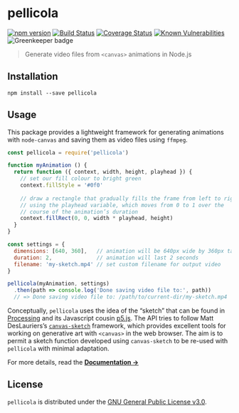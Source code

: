 # pellicola

[![npm version](https://img.shields.io/npm/v/pellicola.svg)](https://www.npmjs.com/package/pellicola) [![Build Status](https://travis-ci.com/delucis/pellicola.svg?branch=master)](https://travis-ci.com/delucis/pellicola) [![Coverage Status](https://coveralls.io/repos/github/delucis/pellicola/badge.svg?branch=latest)](https://coveralls.io/github/delucis/pellicola?branch=latest) [![Known Vulnerabilities](https://snyk.io/test/npm/pellicola/badge.svg)](https://snyk.io/test/npm/pellicola) ![Greenkeeper badge](https://badges.greenkeeper.io/delucis/pellicola.svg)

> Generate video files from `<canvas>` animations in Node.js

## Installation

```
npm install --save pellicola
```

## Usage

This package provides a lightweight framework for generating animations with `node-canvas` and saving them as video files using `ffmpeg`.

```js
const pellicola = require('pellicola')

function myAnimation () {
  return function ({ context, width, height, playhead }) {
    // set our fill colour to bright green
    context.fillStyle = '#0f0'
    
    // draw a rectangle that gradually fills the frame from left to right
    // using the playhead variable, which moves from 0 to 1 over the
    // course of the animation’s duration
    context.fillRect(0, 0, width * playhead, height)
  }
}

const settings = {
  dimensions: [640, 360],   // animation will be 640px wide by 360px tall
  duration: 2,              // animation will last 2 seconds
  filename: 'my-sketch.mp4' // set custom filename for output video
}

pellicola(myAnimation, settings)
  .then(path => console.log('Done saving video file to:', path))
  // => Done saving video file to: /path/to/current-dir/my-sketch.mp4
```

Conceptually, `pellicola` uses the idea of the “sketch” that can be found in [Processing](https://processing.org/) and its Javascript cousin [p5.js](https://p5js.org/). The API tries to follow Matt DesLauriers’s [`canvas-sketch`](https://github.com/mattdesl/canvas-sketch) framework, which provides excellent tools for working on generative art with `<canvas>` in the web browser. The aim is to permit a sketch function developed using `canvas-sketch` to be re-used with `pellicola` with minimal adaptation.

For more details, read the [**Documentation →**](docs/README.md)

## License

`pellicola` is distributed under the [GNU General Public License v3.0](LICENSE).
